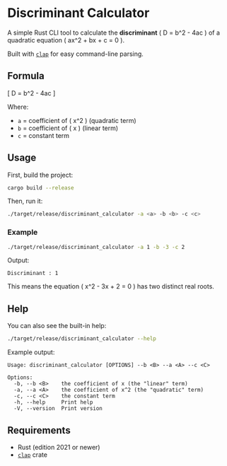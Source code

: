 # Discriminant Calculator

A simple Rust CLI tool to calculate the **discriminant** \( D = b^2 - 4ac \) of a quadratic equation \( ax^2 + bx + c = 0 \).

Built with [`clap`](https://docs.rs/clap/latest/clap/) for easy command-line parsing.

## Formula

\[
D = b^2 - 4ac
\]

Where:
- `a` = coefficient of \( x^2 \) (quadratic term)
- `b` = coefficient of \( x \) (linear term)
- `c` = constant term

## Usage

First, build the project:

```bash
cargo build --release
```

Then, run it:

```bash
./target/release/discriminant_calculator -a <a> -b <b> -c <c>
```

### Example

```bash
./target/release/discriminant_calculator -a 1 -b -3 -c 2
```

Output:

```
Discriminant : 1
```

This means the equation \( x^2 - 3x + 2 = 0 \) has two distinct real roots.

## Help

You can also see the built-in help:

```bash
./target/release/discriminant_calculator --help
```

Example output:

```
Usage: discriminant_calculator [OPTIONS] --b <B> --a <A> --c <C>

Options:
  -b, --b <B>    the coefficient of x (the "linear" term)
  -a, --a <A>    the coefficient of x^2 (the "quadratic" term)
  -c, --c <C>    the constant term
  -h, --help     Print help
  -V, --version  Print version
```

## Requirements

- Rust (edition 2021 or newer)
- [`clap`](https://crates.io/crates/clap) crate